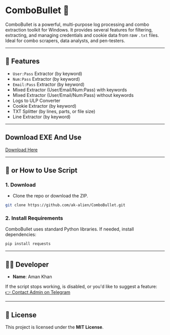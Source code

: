 # ComboBullet 🔫

ComboBullet is a powerful, multi-purpose log processing and combo extraction toolkit for Windows. It provides several features for filtering, extracting, and managing credentials and cookie data from raw `.txt` files. Ideal for combo scrapers, data analysts, and pen-testers.

---

## 🔧 Features

-  `User:Pass` Extractor (by keyword)
-  `Num:Pass` Extractor (by keyword)
-  `Email:Pass` Extractor (by keyword)
-  Mixed Extractor (User/Email/Num:Pass) with keywords
-  Mixed Extractor (User/Email/Num:Pass) without keywords
-  Logs to ULP Converter
-  Cookie Extractor (by keyword)
-  TXT Splitter (by lines, parts, or file size)
-  Line Extractor (by keyword)

---

## Download EXE And Use

[Download Here](https://github.com/ak-alien/ComboBullet/releases/)

---

## 🚀 or How to Use Script

### 1. Download

- Clone the repo or download the ZIP.

```bash
git clone https://github.com/ak-alien/ComboBullet.git
```

### 2. Install Requirements

ComboBullet uses standard Python libraries. If needed, install dependencies:

```bash
pip install requests
```

---

## 🧑‍💻 Developer

- **Name**: Aman Khan    


If the script stops working, is disabled, or you'd like to suggest a feature:  
[👉 Contact Admin on Telegram](https://t.me/ak_xlien)

---

## 📃 License

This project is licensed under the **MIT License**.
